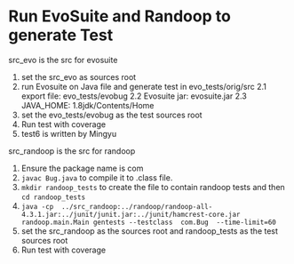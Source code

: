 # Run EvoSuite and Randoop to generate Test


src_evo is the src for evosuite

1. set the src_evo as sources root
2. run Evosuite on Java file and generate test in evo_tests/orig/src
   2.1 export file: evo_tests/evobug
   2.2 Evosuite jar: evosuite.jar
   2.3 JAVA_HOME: 1.8jdk/Contents/Home
3. set the evo_tests/evobug as the test sources root
4. Run test with coverage
5. test6 is written by Mingyu


src_randoop is the src for randoop

1. Ensure the package name is com
2. `javac Bug.java` to compile it to .class file.
3. `mkdir randoop_tests` to create the file to contain randoop tests and then `cd randoop_tests`
4. `java -cp  ../src_randoop:../randoop/randoop-all-4.3.1.jar:../junit/junit.jar:../junit/hamcrest-core.jar randoop.main.Main gentests --testclass  com.Bug  --time-limit=60`
5. set the src_randoop as the sources root and randoop_tests as the test sources root
6. Run test with coverage